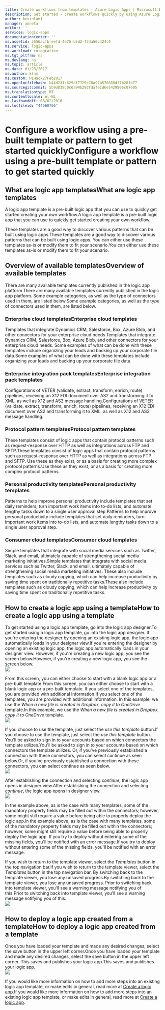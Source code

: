 ```yaml
---
title: Create workflows from templates - Azure Logic Apps | Microsoft Docs
description: Get started - create workflows quickly by using Azure Logic App templates to connect apps and integrate data.
author: kevinlam1
manager: anneta
editor: ''
services: logic-apps
documentationcenter: ''
ms.assetid: 3656acfb-eefd-4e75-b5d2-73da56c424c9
ms.service: logic-apps
ms.workload: integration
ms.tgt_pltfrm: na
ms.devlang: na
ms.topic: article
ms.date: 01/23/2017
ms.author: klam
ms.custom: H1Hack27Feb2017
ms.openlocfilehash: b44d231c629df7729c78a97a570886df7b28fb77
ms.sourcegitcommit: 5b9d839c0c0a94b293fdafe1d6e5429506c07e05
ms.translationtype: MT
ms.contentlocale: nl-NL
ms.lasthandoff: 08/02/2018
ms.locfileid: "44660706"
---
```

# <a name="configure-a-workflow-using-a-pre-built-template-or-pattern-to-get-started-quickly"></a><span data-ttu-id="c44f4-103">Configure a workflow using a pre-built template or pattern to get started quickly</span><span class="sxs-lookup"><span data-stu-id="c44f4-103">Configure a workflow using a pre-built template or pattern to get started quickly</span></span>

## <a name="what-are-logic-app-templates"></a><span data-ttu-id="c44f4-104">What are logic app templates</span><span class="sxs-lookup"><span data-stu-id="c44f4-104">What are logic app templates</span></span>
<span data-ttu-id="c44f4-105">A logic app template is a pre-built logic app that you can use to quickly get started creating your own workflow.</span><span class="sxs-lookup"><span data-stu-id="c44f4-105">A logic app template is a pre-built logic app that you can use to quickly get started creating your own workflow.</span></span> 

<span data-ttu-id="c44f4-106">These templates are a good way to discover various patterns that can be built using logic apps.</span><span class="sxs-lookup"><span data-stu-id="c44f4-106">These templates are a good way to discover various patterns that can be built using logic apps.</span></span> <span data-ttu-id="c44f4-107">You can either use these templates as-is or modify them to fit your scenario.</span><span class="sxs-lookup"><span data-stu-id="c44f4-107">You can either use these templates as-is or modify them to fit your scenario.</span></span>

## <a name="overview-of-available-templates"></a><span data-ttu-id="c44f4-108">Overview of available templates</span><span class="sxs-lookup"><span data-stu-id="c44f4-108">Overview of available templates</span></span>
<span data-ttu-id="c44f4-109">There are many available templates currently published in the logic app platform.</span><span class="sxs-lookup"><span data-stu-id="c44f4-109">There are many available templates currently published in the logic app platform.</span></span> <span data-ttu-id="c44f4-110">Some example categories, as well as the type of connectors used in them, are listed below.</span><span class="sxs-lookup"><span data-stu-id="c44f4-110">Some example categories, as well as the type of connectors used in them, are listed below.</span></span>

### <a name="enterprise-cloud-templates"></a><span data-ttu-id="c44f4-111">Enterprise cloud templates</span><span class="sxs-lookup"><span data-stu-id="c44f4-111">Enterprise cloud templates</span></span>
<span data-ttu-id="c44f4-112">Templates that integrate Dynamics CRM, Salesforce, Box, Azure Blob, and other connectors for your enterprise cloud needs.</span><span class="sxs-lookup"><span data-stu-id="c44f4-112">Templates that integrate Dynamics CRM, Salesforce, Box, Azure Blob, and other connectors for your enterprise cloud needs.</span></span> <span data-ttu-id="c44f4-113">Some examples of what can be done with these templates include organizing your leads and backing up your corporate file data.</span><span class="sxs-lookup"><span data-stu-id="c44f4-113">Some examples of what can be done with these templates include organizing your leads and backing up your corporate file data.</span></span>

### <a name="enterprise-integration-pack-templates"></a><span data-ttu-id="c44f4-114">Enterprise integration pack templates</span><span class="sxs-lookup"><span data-stu-id="c44f4-114">Enterprise integration pack templates</span></span>
<span data-ttu-id="c44f4-115">Configurations of VETER (validate, extract, transform, enrich, route) pipelines, receiving an X12 EDI document over AS2 and transforming it to XML, as well as X12 and AS2 message handling.</span><span class="sxs-lookup"><span data-stu-id="c44f4-115">Configurations of VETER (validate, extract, transform, enrich, route) pipelines, receiving an X12 EDI document over AS2 and transforming it to XML, as well as X12 and AS2 message handling.</span></span>

### <a name="protocol-pattern-templates"></a><span data-ttu-id="c44f4-116">Protocol pattern templates</span><span class="sxs-lookup"><span data-stu-id="c44f4-116">Protocol pattern templates</span></span>
<span data-ttu-id="c44f4-117">These templates consist of logic apps that contain protocol patterns such as request-response over HTTP as well as integrations across FTP and SFTP.</span><span class="sxs-lookup"><span data-stu-id="c44f4-117">These templates consist of logic apps that contain protocol patterns such as request-response over HTTP as well as integrations across FTP and SFTP.</span></span> <span data-ttu-id="c44f4-118">Use these as they exist, or as a basis for creating more complex protocol patterns.</span><span class="sxs-lookup"><span data-stu-id="c44f4-118">Use these as they exist, or as a basis for creating more complex protocol patterns.</span></span>  

### <a name="personal-productivity-templates"></a><span data-ttu-id="c44f4-119">Personal productivity templates</span><span class="sxs-lookup"><span data-stu-id="c44f4-119">Personal productivity templates</span></span>
<span data-ttu-id="c44f4-120">Patterns to help improve personal productivity include templates that set daily reminders, turn important work items into to-do lists, and automate lengthy tasks down to a single user approval step.</span><span class="sxs-lookup"><span data-stu-id="c44f4-120">Patterns to help improve personal productivity include templates that set daily reminders, turn important work items into to-do lists, and automate lengthy tasks down to a single user approval step.</span></span>

### <a name="consumer-cloud-templates"></a><span data-ttu-id="c44f4-121">Consumer cloud templates</span><span class="sxs-lookup"><span data-stu-id="c44f4-121">Consumer cloud templates</span></span>
<span data-ttu-id="c44f4-122">Simple templates that integrate with social media services such as Twitter, Slack, and email, ultimately capable of strengthening social media marketing initiatives.</span><span class="sxs-lookup"><span data-stu-id="c44f4-122">Simple templates that integrate with social media services such as Twitter, Slack, and email, ultimately capable of strengthening social media marketing initiatives.</span></span> <span data-ttu-id="c44f4-123">These also include templates such as cloudy copying, which can help increase productivity by saving time spent on traditionally repetitive tasks.</span><span class="sxs-lookup"><span data-stu-id="c44f4-123">These also include templates such as cloudy copying, which can help increase productivity by saving time spent on traditionally repetitive tasks.</span></span> 

## <a name="how-to-create-a-logic-app-using-a-template"></a><span data-ttu-id="c44f4-124">How to create a logic app using a template</span><span class="sxs-lookup"><span data-stu-id="c44f4-124">How to create a logic app using a template</span></span>
<span data-ttu-id="c44f4-125">To get started using a logic app template, go into the logic app designer.</span><span class="sxs-lookup"><span data-stu-id="c44f4-125">To get started using a logic app template, go into the logic app designer.</span></span> <span data-ttu-id="c44f4-126">If you're entering the designer by opening an existing logic app, the logic app automatically loads in your designer view.</span><span class="sxs-lookup"><span data-stu-id="c44f4-126">If you're entering the designer by opening an existing logic app, the logic app automatically loads in your designer view.</span></span> <span data-ttu-id="c44f4-127">However, if you're creating a new logic app, you see the screen below.</span><span class="sxs-lookup"><span data-stu-id="c44f4-127">However, if you're creating a new logic app, you see the screen below.</span></span>  
 ![](https://docstestmedia1.blob.core.windows.net/azure-media/includes/media/app-service-logic-templates/template7.png)  

<span data-ttu-id="c44f4-128">From this screen, you can either choose to start with a blank logic app or a pre-built template.</span><span class="sxs-lookup"><span data-stu-id="c44f4-128">From this screen, you can either choose to start with a blank logic app or a pre-built template.</span></span> <span data-ttu-id="c44f4-129">If you select one of the templates, you are provided with additional information.</span><span class="sxs-lookup"><span data-stu-id="c44f4-129">If you select one of the templates, you are provided with additional information.</span></span> <span data-ttu-id="c44f4-130">In this example, we use the *When a new file is created in Dropbox, copy it to OneDrive* template.</span><span class="sxs-lookup"><span data-stu-id="c44f4-130">In this example, we use the *When a new file is created in Dropbox, copy it to OneDrive* template.</span></span>  
 ![](https://docstestmedia1.blob.core.windows.net/azure-media/includes/media/app-service-logic-templates/template2.png)  

<span data-ttu-id="c44f4-131">If you choose to use the template, just select the *use this template* button.</span><span class="sxs-lookup"><span data-stu-id="c44f4-131">If you choose to use the template, just select the *use this template* button.</span></span> <span data-ttu-id="c44f4-132">You'll be asked to sign in to your accounts based on which connectors the template utilizes.</span><span class="sxs-lookup"><span data-stu-id="c44f4-132">You'll be asked to sign in to your accounts based on which connectors the template utilizes.</span></span> <span data-ttu-id="c44f4-133">Or, if you've previously established a connection with these connectors, you can select continue as seen below.</span><span class="sxs-lookup"><span data-stu-id="c44f4-133">Or, if you've previously established a connection with these connectors, you can select continue as seen below.</span></span>  
 ![](https://docstestmedia1.blob.core.windows.net/azure-media/includes/media/app-service-logic-templates/template3.png)  

<span data-ttu-id="c44f4-134">After establishing the connection and selecting *continue*, the logic app opens in designer view.</span><span class="sxs-lookup"><span data-stu-id="c44f4-134">After establishing the connection and selecting *continue*, the logic app opens in designer view.</span></span>  
 ![](https://docstestmedia1.blob.core.windows.net/azure-media/includes/media/app-service-logic-templates/template4.png)  

<span data-ttu-id="c44f4-135">In the example above, as is the case with many templates, some of the mandatory property fields may be filled out within the connectors; however, some might still require a value before being able to properly deploy the logic app.</span><span class="sxs-lookup"><span data-stu-id="c44f4-135">In the example above, as is the case with many templates, some of the mandatory property fields may be filled out within the connectors; however, some might still require a value before being able to properly deploy the logic app.</span></span> <span data-ttu-id="c44f4-136">If you try to deploy without entering some of the missing fields, you'll be notified with an error message.</span><span class="sxs-lookup"><span data-stu-id="c44f4-136">If you try to deploy without entering some of the missing fields, you'll be notified with an error message.</span></span>

<span data-ttu-id="c44f4-137">If you wish to return to the template viewer, select the *Templates* button in the top navigation bar.</span><span class="sxs-lookup"><span data-stu-id="c44f4-137">If you wish to return to the template viewer, select the *Templates* button in the top navigation bar.</span></span> <span data-ttu-id="c44f4-138">By switching back to the template viewer, you lose any unsaved progress.</span><span class="sxs-lookup"><span data-stu-id="c44f4-138">By switching back to the template viewer, you lose any unsaved progress.</span></span> <span data-ttu-id="c44f4-139">Prior to switching back into template viewer, you'll see a warning message notifying you of this.</span><span class="sxs-lookup"><span data-stu-id="c44f4-139">Prior to switching back into template viewer, you'll see a warning message notifying you of this.</span></span>  
 ![](https://docstestmedia1.blob.core.windows.net/azure-media/includes/media/app-service-logic-templates/template5.png)  

## <a name="how-to-deploy-a-logic-app-created-from-a-template"></a><span data-ttu-id="c44f4-140">How to deploy a logic app created from a template</span><span class="sxs-lookup"><span data-stu-id="c44f4-140">How to deploy a logic app created from a template</span></span>
<span data-ttu-id="c44f4-141">Once you have loaded your template and made any desired changes, select the save button in the upper left corner.</span><span class="sxs-lookup"><span data-stu-id="c44f4-141">Once you have loaded your template and made any desired changes, select the save button in the upper left corner.</span></span> <span data-ttu-id="c44f4-142">This saves and publishes your logic app.</span><span class="sxs-lookup"><span data-stu-id="c44f4-142">This saves and publishes your logic app.</span></span>  
 ![](https://docstestmedia1.blob.core.windows.net/azure-media/includes/media/app-service-logic-templates/template6.png)  

<span data-ttu-id="c44f4-143">If you would like more information on how to add more steps into an existing logic app template, or make edits in general, read more at [Create a logic app](../logic-apps/logic-apps-create-a-logic-app.md).</span><span class="sxs-lookup"><span data-stu-id="c44f4-143">If you would like more information on how to add more steps into an existing logic app template, or make edits in general, read more at [Create a logic app](../logic-apps/logic-apps-create-a-logic-app.md).</span></span>







